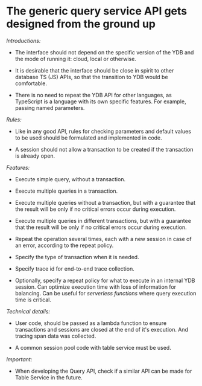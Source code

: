 # The generic query service API gets designed from the ground up

_Introductions:_

- The interface should not depend on the specific version of the YDB and the mode of
  running it: cloud, local or otherwise.

- It is desirable that the interface should be close in spirit to other database TS (JS) APIs, so that
  the transition to YDB would be comfortable.

- There is no need to repeat the YDB API for other languages, as TypeScript is a language with
  its own specific features. For example, passing named parameters.

_Rules:_

- Like in any good API, rules for checking parameters and default values to be used should be
  formulated and implemented in code.

- A session should not allow a transaction to be created if the transaction is already open.

_Features:_

- Execute simple query, without a transaction.

- Execute multiple queries in a transaction.

- Execute multiple queries without a transaction, but with a guarantee that the result
  will be only if no critical errors occur during execution.

- Execute multiple queries in different transactions, but with a guarantee that the result
  will be only if no critical errors occur during execution.

- Repeat the operation several times, each with a new session in case of an error, according to the repeat policy.

- Specify the type of transaction when it is needed.

- Specify trace id for end-to-end trace collection.

- Optionally, specify a repeat policy for what to execute in an internal YDB session.
  Сan optimize execution time with loss of information for balancing. Can be useful
  for _serverless functions_ where query execution time is critical.

_Technical details:_

- User code, should be passed as a lambda function to ensure transactions and
  sessions are closed at the end of it's execution.  And tracing span data was collected.

- A common session pool code with table service must be used.

_Important:_

- When developing the Query API, check if a similar API can be made for Table Service in the future.
